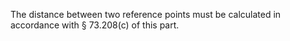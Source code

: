 The distance between two reference points must be calculated in accordance with § 73.208(c) of this part.

